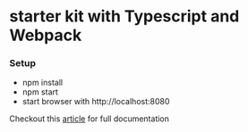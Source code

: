 # starter kit with Typescript and Webpack

### Setup

- npm install  
- npm start  
- start browser with http://localhost:8080  

Checkout this [article](https://github.com/Jiajia-Yang/wbTS.git) for full documentation
